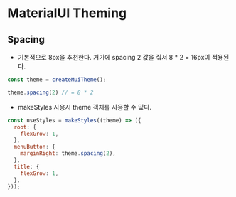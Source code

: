 # MaterialUI Theming


## Spacing

 - 기본적으로 8px을 추천한다. 거기에 spacing 2 값을 줘서 8 * 2 = 16px이 적용된다.

```javascript
const theme = createMuiTheme();

theme.spacing(2) // = 8 * 2
```

 - makeStyles 사용시 theme 객체를 사용할 수 있다.
```javascript
const useStyles = makeStyles((theme) => ({
  root: {
    flexGrow: 1,
  },
  menuButton: {
    marginRight: theme.spacing(2),
  },
  title: {
    flexGrow: 1,
  },
}));
```